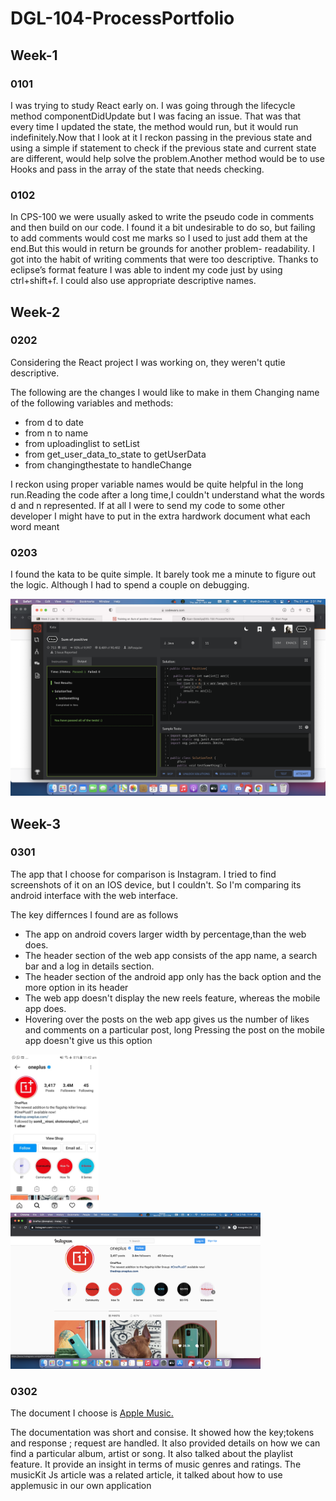 # DGL-104-ProcessPortfolio

## Week-1

### 0101
<p>I was trying to study React early on. I was going through the lifecycle method componentDidUpdate but I was facing an issue. That was that every time I updated the state, the method would run, but it would run indefinitely.Now that I look at it I reckon passing in the previous state and using a simple if statement to check if the previous state and current state are different, would help solve the problem.Another method would be to use Hooks and pass in the array of the state that needs checking.
</p>

### 0102
<p>In CPS-100 we were usually asked to write the pseudo code in comments and then build on our code. I found it a bit undesirable to do so, but failing to add comments would cost me marks so I used to just add them at the end.But this would in return be grounds for another problem- readability. I got into the habit of writing comments that were too descriptive. Thanks to eclipse’s format feature I was able to indent my code just by using ctrl+shift+f. I could also use appropriate descriptive names. </p>

## Week-2

### 0202
<p>Considering the React project I was working on, they weren't qutie descriptive.</p>
<p>The following are the changes I would like to make in them
Changing name of the following variables and methods:</p>

  - from d to date
  - from n to name
  - from uploadinglist to setList
  - from get_user_data_to_state to getUserData
  - from changingthestate to handleChange
  
<p>I reckon using proper variable names would be quite helpful in the long run.Reading the code after a long time,I couldn't understand what the words d and n represented. If at all I were to send my code to some other developer I might have to put in the extra hardwork document what each word meant</p>


### 0203
<p>I found the kata to be quite simple. It barely took me a minute to figure out the logic. Although I had to spend a couple on debugging.</p>

![kata](Kata.png)

## Week-3

### 0301

<p>The app that I choose for comparison is Instagram. I tried to find screenshots of it on an IOS device, but I couldn't. So I'm comparing its android interface with the web interface.</p>
<p>The key differnces I found are as follows</p>

  -  The app on android covers larger width by percentage,than the web does.
  -  The header section of the web app consists of the app name, a search bar and a log in details section.
  -  The header section of the android app only has the back option and the more option in its header
  -  The web app doesn't display the new reels feature, whereas the mobile app does.
  -  Hovering over the posts on the web app gives us the number of likes and comments on a particular post, long Pressing the post on the mobile app doesn't give us this option
  
<img src= "instagramAndroid.jpeg" alt = "instagramAndroid" height = 250px/>
<img src= "instagramWeb.png" alt = "instagramWeb" height = 250px/>

### 0302

The document I choose is <a href = "https://developer.apple.com/documentation/applemusicapi">Apple Music.</a> 
<p>The documentation was short and consise. It showed how the key;tokens and response ; request are handled. It also provided details on how we can find a particular album, artist or song. It also talked about the playlist feature. It provide an insight in terms of music genres and ratings. The musicKit Js article was a related article, it talked about how to use applemusic in our own application </p>
